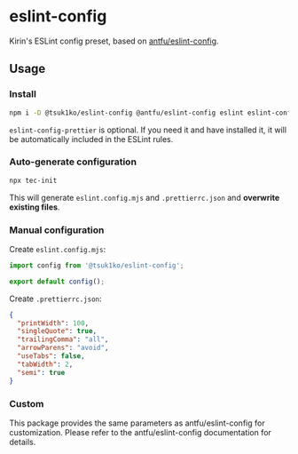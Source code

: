 # eslint-config

Kirin's ESLint config preset, based on [antfu/eslint-config](https://github.com/antfu/eslint-config).

## Usage

### Install

```bash
npm i -D @tsuk1ko/eslint-config @antfu/eslint-config eslint eslint-config-prettier
```

`eslint-config-prettier` is optional. If you need it and have installed it, it will be automatically included in the ESLint rules.

### Auto-generate configuration

```bash
npx tec-init
```

This will generate `eslint.config.mjs` and `.prettierrc.json` and **overwrite existing files**.

### Manual configuration

Create `eslint.config.mjs`:

```js
import config from '@tsuk1ko/eslint-config';

export default config();
```

Create `.prettierrc.json`:

```json
{
  "printWidth": 100,
  "singleQuote": true,
  "trailingComma": "all",
  "arrowParens": "avoid",
  "useTabs": false,
  "tabWidth": 2,
  "semi": true
}
```

### Custom

This package provides the same parameters as antfu/eslint-config for customization. Please refer to the antfu/eslint-config documentation for details.
